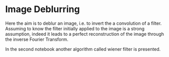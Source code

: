 # Image Deblurring
Here the aim is to deblur an image, i.e. to invert the a convolution of a filter.
Assuming to know the filter initially applied to the image is a strong assumption, indeed it leads to a perfect reconstruction of the image through the inverse Fourier Transform.

In the second notebook another algorithm called wiener filter is presented.